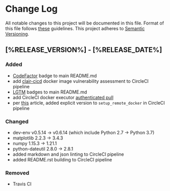 # Change Log

All notable changes to this project will be documented in this file.
Format of this file follows [these](http://keepachangelog.com/) guidelines.
This project adheres to [Semantic Versioning](http://semver.org/).

## [%RELEASE_VERSION%] - [%RELEASE_DATE%]

### Added

- [CodeFactor](https://www.codefactor.io) badge to main README.md
- add [clair-cicd](https://github.com/simonsdave/clair-cicd) docker image vulnerability
  assessment to CircleCI pipeline
- [LGTM](https://lgtm.com/) badges to main README.md
- add CircleCI docker executor [authenticated pull](https://circleci.com/docs/2.0/private-images/)
- per [this](https://discuss.circleci.com/t/old-linux-machine-image-remote-docker-deprecation/37572) article, added
  explicit version to ```setup_remote_docker``` in CircleCI pipeline

### Changed

- dev-env v0.5.14 -> v0.6.14 (which include Python 2.7 -> Python 3.7)
- matplotlib 2.2.3 -> 3.4.3
- numpy 1.15.3 -> 1.21.1
- python-dateutil 2.8.0 -> 2.8.1
- added markdown and json linting to CircleCI pipeline
- added README.rst building to CircleCI pipeline

### Removed

- Travis CI
